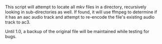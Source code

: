 This script will attempt to locate all mkv files in a directory, recursively looking in
sub-directories as well. If found, it will use ffmpeg to determine if it has an aac
audio track and attempt to re-encode the file's existing audio track to ac3.

Until 1.0, a backup of the original file will be maintained while testing for bugs.